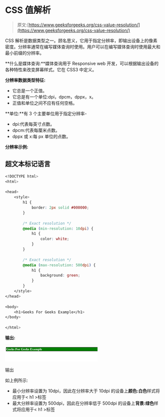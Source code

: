 # CSS 值解析

> 原文:[https://www.geeksforgeeks.org/css-value-resolution/](https://www.geeksforgeeks.org/css-value-resolution/)

CSS 解析是数据类型之一。顾名思义，它用于指定分辨率，即输出设备上的像素密度。分辨率通常在编写媒体查询时使用。用户可以在编写媒体查询时使用最大和最小前缀的分辨率。

**什么是媒体查询:**媒体查询用于 Responsive web 开发，可以根据输出设备的各种特性来改变屏幕样式。它在 CSS3 中定义。

**分辨率数据类型特征:**

*   它总是一个正值。
*   它总是有一个单位:dpi，dpcm，dppx，x。
*   正值和单位之间不应有任何空格。

**单位:**有 3 个主要单位用于指定分辨率-

*   dpi:代表每英寸点数。
*   dpcm:代表每厘米点数。
*   dppx 或 x:每 px 单位的点数。

**分辨率示例:**

## 超文本标记语言

```css
<!DOCTYPE html>
<html>

<head>
    <style>
        h1 {
            border: 2px solid #000000;
        }

        /* Exact resolution */
        @media (min-resolution: 10dpi) {
            h1 {
                color: white;
            }
        }

        /* Exact resolution */
        @media (max-resolution: 500dpi) {
            h1 {
                background: green;
            }
        }
    </style>
</head>

<body>
    <h1>Geeks For Geeks Example</h1>
</body>

</html>
```

**输出:**

![](img/eb8d19ccc87be3729b28ce52ef488f13.png)

输出

如上例所示:

*   最小分辨率设置为 10dpi，因此在分辨率大于 10dpi 的设备上**颜色:白色**样式将应用于< h1 >标签
*   最大分辨率设置为 500dpi，因此在分辨率低于 500dpi 的设备上**背景:绿色**样式将应用于< h1 >标签